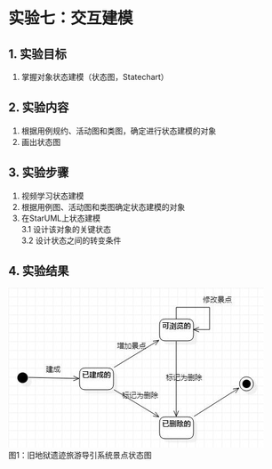# 实验七：交互建模

## 1. 实验目标

1. 掌握对象状态建模（状态图，Statechart）  

## 2. 实验内容

1. 根据用例规约、活动图和类图，确定进行状态建模的对象  
2. 画出状态图  

## 3. 实验步骤

1. 视频学习状态建模  
2. 根据用例图、活动图和类图确定状态建模的对象  
3. 在StarUML上状态建模   
    3.1 设计该对象的关键状态  
    3.2 设计状态之间的转变条件  
    
## 4. 实验结果

![增加景点信息状态图](.\Lab7_StatechartDiagram_Scenery.jpg)  
图1：旧地狱遗迹旅游导引系统景点状态图  
